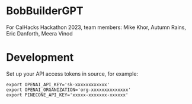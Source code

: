 # BobBuilderGPT
For CalHacks Hackathon 2023, team members: Mike Khor, Autumn Rains, Eric Danforth, Meera Vinod


# Development

Set up your API access tokens in source, for example:

```
export OPENAI_API_KEY='sk-xxxxxxxxxxxx'
export OPENAI_ORGANIZATION='org-xxxxxxxxxxxxxx'
export PINECONE_API_KEY='xxxxx-xxxxxxx-xxxxxx'
```